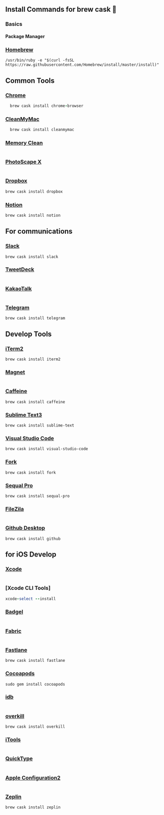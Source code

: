 ## Install Commands for brew cask :rocket:



### Basics

#### Package Manager 
 ### [Homebrew](https://brew.sh/index_ko)
 ``` shell
 /usr/bin/ruby -e "$(curl -fsSL https://raw.githubusercontent.com/Homebrew/install/master/install)"
 ```

## Common Tools 

  ### [Chrome](https://www.google.com/intl/ko/chrome/) <br>
  ```ruby
    brew cask install chrome-browser
  ```
 ### [CleanMyMac](https://macpaw.com/cleanmymac) 
  ```ruby
    brew cask install cleanmymac
  ```
### [Memory Clean](https://fiplab.com/apps/memory-clean-3-for-mac)
```
```
### [PhotoScape X](https://itunes.apple.com/app/id929507092)
```
```
### [Dropbox](https://www.dropbox.com/install)
```ruby
brew cask install dropbox
```
### [Notion](https://www.notion.so/desktop)
```ruby
brew cask install notion
```


## For communications

### [Slack](https://itunes.apple.com/app/slack/id803453959?ls=1&mt=12)
```
brew cask install slack
```
### [TweetDeck](https://itunes.apple.com/kr/app/tweetdeck-by-twitter/id485812721?mt=12)
```

```
### [KakaoTalk](https://itunes.apple.com/kr/app/%EC%B9%B4%EC%B9%B4%EC%98%A4%ED%86%A1/id869223134?mt=12)
```
```
### [Telegram](https://itunes.apple.com/kr/app/telegram/id747648890?mt=12)
```
brew cask install telegram
```

## Develop Tools 

### [iTerm2](https://www.iterm2.com/) 
```
brew cask install iterm2
```
### [Magnet](https://itunes.apple.com/kr/app/magnet-%EB%A7%88%EA%B7%B8%EB%84%B7/id441258766?mt=12) 
```

```
### [Caffeine](https://caffeine.ko.softonic.com/mac)
```
brew cask install caffeine
```
### [Sublime Text3](https://www.sublimetext.com/3)
```
brew cask install sublime-text
```
### [Visual Studio Code](https://code.visualstudio.com/)
```
brew cask install visual-studio-code
```
### [Fork](https://git-fork.com/)
```
brew cask install fork 
```
### [Sequal Pro](https://www.sequelpro.com/)
```
brew cask install sequal-pro
```
### [FileZila](https://filezilla-project.org/download.php)
```
```
### [Github Desktop](https://desktop.github.com/)
```
brew cask install github
```

## for iOS Develop

### [Xcode](https://github.com/xcpretty/xcode-install)
```

```

### [Xcode CLI Tools]
```ruby 
xcode-select --install

```


### [Badgel](https://github.com/yagiz/Bagel)
```
```
### [Fabric](https://get.fabric.io/)
```
```
### [Fastlane](https://fastlane.tools/)
```
brew cask install fastlane
```
### [Cocoapods](https://cocoapods.org/)
```
sudo gem install cocoapods
```
### [idb](https://github.com/facebook/idb)
```
```
### [overkill](https://github.com/KrauseFx/overkill-for-mac)
```
brew cask install overkill
```
### [iTools](https://www.itools4.com/)
```
```
### [QuickType](https://itunes.apple.com/us/app/paste-json-as-code-quicktype/id1330801220?mt=12)
```
```
### [Apple Configuration2](https://itunes.apple.com/kr/app/apple-configurator-2/id1037126344?mt=12)
```
```
### [Zeplin](https://zeplin.io/)
```
brew cask install zeplin
```

